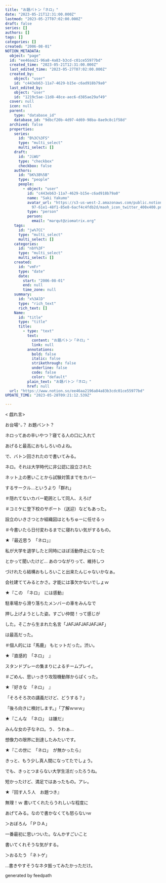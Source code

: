 ```yaml
---
title: "お題バトン「ネロ」"
date: "2023-05-21T12:31:00.000Z"
lastmod: "2023-05-27T07:02:00.000Z"
draft: false
series: []
authors: []
tags: []
categories: []
created: "2006-08-01"
NOTION_METADATA:
  object: "page"
  id: "ee46aa21-96a8-4a83-b3cd-c01ce55977bd"
  created_time: "2023-05-21T12:31:00.000Z"
  last_edited_time: "2023-05-27T07:02:00.000Z"
  created_by:
    object: "user"
    id: "c443eb63-11a7-4629-b15e-c6ad918b79a0"
  last_edited_by:
    object: "user"
    id: "1219c5ae-11d8-48ce-aec6-d385ae29af49"
  cover: null
  icon: null
  parent:
    type: "database_id"
    database_id: "9dbcf20b-4d97-4d69-98ba-8ae9c8c1f58d"
  archived: false
  properties:
    series:
      id: "B%3C%3FS"
      type: "multi_select"
      multi_select: []
    draft:
      id: "JiWU"
      type: "checkbox"
      checkbox: false
    authors:
      id: "bK%3B%5B"
      type: "people"
      people:
        - object: "user"
          id: "c443eb63-11a7-4629-b15e-c6ad918b79a0"
          name: "Saki Yakumo"
          avatar_url: "https://s3-us-west-2.amazonaws.com/public.notion-static.com/3ad1c4\
            97-61e1-48f1-85e8-6acf4c4fdb2d/maoh_icon_twitter_400x400.png"
          type: "person"
          person:
            email: "marqut@ziomatrix.org"
    tags:
      id: "jw%7CC"
      type: "multi_select"
      multi_select: []
    categories:
      id: "nbY%3F"
      type: "multi_select"
      multi_select: []
    created:
      id: "vmFr"
      type: "date"
      date:
        start: "2006-08-01"
        end: null
        time_zone: null
    summary:
      id: "x%3AlD"
      type: "rich_text"
      rich_text: []
    Name:
      id: "title"
      type: "title"
      title:
        - type: "text"
          text:
            content: "お題バトン「ネロ」"
            link: null
          annotations:
            bold: false
            italic: false
            strikethrough: false
            underline: false
            code: false
            color: "default"
          plain_text: "お題バトン「ネロ」"
          href: null
  url: "https://www.notion.so/ee46aa2196a84a83b3cdc01ce55977bd"
UPDATE_TIME: "2023-05-28T09:21:12.539Z"

---
```

<link rel="stylesheet" href="https://cdn.jsdelivr.net/npm/katex@0.16.2/dist/katex.min.css" integrity="sha384-bYdxxUwYipFNohQlHt0bjN/LCpueqWz13HufFEV1SUatKs1cm4L6fFgCi1jT643X" crossorigin="anonymous">


< 戯れ言>


お台場㌧？ お題バント？


ネロってあの辛いやつ？寝てる人の口に入れて


あげると最高におもしろいのよね。


で、バトン回されたので書いてみる。


ネロ。それは大学時代に非公認に設立された


ネット上の悪いことから試験対策までをカバー


するサークル…というより「群れ」


＃隠れてないカバー範囲として同人、えろげ


＃コミケに登下校のサポート（送迎）などもあった。


設立のいきさつとか組織図はともちゅーに任せるっ


＃今書いたら日付変わるまでに寝れない気がするもの。


★『最近思う　「ネロ」』


私が大学を退学したと同時にほぼ活動停止になった


とかって聞いたけど… あのつながりって、維持しつ


づけれたら結構おもしろいこと出来たんじゃないかなぁ。


会社建ててみるとかさ。才能には事欠かないでしょｗ


★『この　「ネロ」　には感動』


駐車場から滑り落ちたメンバーの車をみんなで


押し上げようとした姿。すごい仲間！って感じが


した。そこから生まれた名言「JAFJAFJAFJAFJAF」


は最高だった。


＃個人的には「馬鹿」 もヒットだった。渋い。


★『直感的　「ネロ」　』


スタンドプレーの集まりによるチームプレイ。


＃ごめん、思いっきり攻殻機動隊からぱくった。


★『好きな　「ネロ」　』


「そろそろ次の講義だけど、どうする？」


「後ろ向きに検討します。」「了解ｗｗｗ」


★『こんな　「ネロ」　は嫌だ』


みんな女の子なネロ。う、うわぁ…


想像力の限界に到達したみたいです。


★『この世に　「ネロ」　が無かったら』


きっと、もう少し真人間になってたでしょう。


でも、きっとつまらない大学生活だったろうね。


短かったけど、満足ではあったもの。アレ。


★『回す人５人　お題つき』


無理！ｗ 書いてくれたらうれしいな程度に


あげてみる。なので書かなくても怒らないｗ


＞おぼろん 「ＰＤＡ」


一番最初に思いついた。なんかすごいこと


書いてくれそうな気がする。


＞おるたう 「ネトゲ」


…書きやすそうなネタ振ってみたかっただけ。


generated by feedpath

